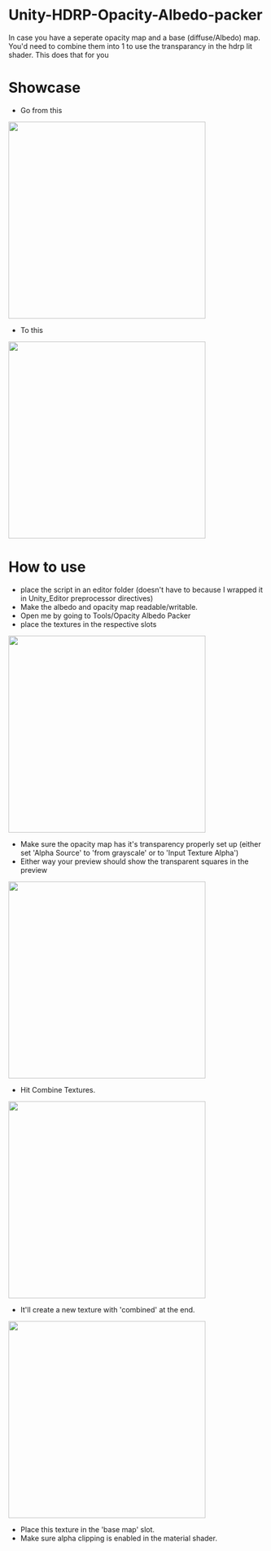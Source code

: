 # Unity-HDRP-Opacity-Albedo-packer
In case you have a seperate opacity map and a base (diffuse/Albedo) map. You'd need to combine them into 1 to use the transparancy in the hdrp lit shader. This does that for you


# Showcase
- Go from this
<img src=https://github.com/DriesDeRidder/Unity-HDRP-Opacity-Albedo-packer/assets/32333783/4237b56e-ebc3-41e5-8df6-6ce06418fc6c  width="387" >

- To this
<img src=https://github.com/DriesDeRidder/Unity-HDRP-Opacity-Albedo-packer/assets/32333783/746684d3-b2e1-41e3-b7f7-98430cc4694c  width="387" >



# How to use
- place the script in an editor folder (doesn't have to because I wrapped it in Unity_Editor preprocessor directives)
- Make the albedo and opacity map readable/writable.
- Open me by going to Tools/Opacity Albedo Packer
- place the textures in the respective slots


<img src=https://github.com/DriesDeRidder/Unity-HDRP-Opacity-Albedo-packer/assets/32333783/7e62c72a-4ad6-433a-97f9-b7b277671883  width="387">

- Make sure the opacity map has it's transparency properly set up (either set 'Alpha Source' to 'from grayscale' or to  'Input Texture Alpha')
- Either way your preview should show the transparent squares in the preview
<img src=https://github.com/DriesDeRidder/Unity-HDRP-Opacity-Albedo-packer/assets/32333783/2e1f7367-c91a-4a71-9b2d-2bb4d0d94998  width="387">


- Hit Combine Textures.
<img src=https://github.com/DriesDeRidder/Unity-HDRP-Opacity-Albedo-packer/assets/32333783/ddfd58b9-0c4d-482e-96c0-ca252a3fadb7  width="387">

- It'll create a new texture with 'combined' at the end.

<img src=https://github.com/DriesDeRidder/Unity-HDRP-Opacity-Albedo-packer/assets/32333783/f02a02dd-29a6-4b4d-949e-afc6e22b2728  width="387">

- Place this texture in the 'base map' slot.
- Make sure alpha clipping is enabled in the material shader.
